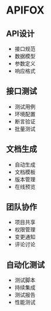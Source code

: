 # APIFOX

## API设计
- 接口规范
- 数据模型
- 参数定义
- 响应格式

## 接口测试
- 测试用例
- 环境配置
- 断言验证
- 批量测试

## 文档生成
- 自动生成
- 文档模板
- 版本管理
- 在线预览

## 团队协作
- 项目共享
- 权限管理
- 变更通知
- 评论讨论

## 自动化测试
- 测试脚本
- 持续集成
- 测试报告
- 性能测试 
